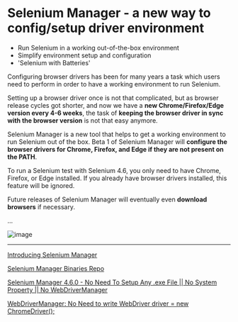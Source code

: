# Selenium Manager - a new way to config/setup driver environment

- Run Selenium in a working out-of-the-box environment
- Simplify environment setup and configuration
- 'Selenium with Batteries'

Configuring browser drivers has been for many years a task which users need to perform in order to have a working environment to run Selenium.

Setting up a browser driver once is not that complicated, but as browser release cycles got shorter, and now we have a __new Chrome/Firefox/Edge version every 4-6 weeks__, the task of __keeping the browser driver in sync with the browser version__ is not that easy anymore.

Selenium Manager is a new tool that helps to get a working environment to run Selenium out of the box. Beta 1 of Selenium Manager will __configure the browser drivers for Chrome, Firefox, and Edge if they are not present on the PATH__.

To run a Selenium test with Selenium 4.6, you only need to have Chrome, Firefox, or Edge installed. If you already have browser drivers installed, this feature will be ignored.

Future releases of Selenium Manager will eventually even __download browsers__ if necessary.

...

![image](https://user-images.githubusercontent.com/70295997/209493750-4e6a66fe-39f4-40b3-89ba-95f7aff807e6.png)

---
[Introducing Selenium Manager](https://www.selenium.dev/blog/2022/introducing-selenium-manager/)

[Selenium Manager Binaries Repo](https://github.com/SeleniumHQ/selenium/tree/trunk/common/manager)

[Selenium Manager 4.6.0 - No Need To Setup Any .exe File || No System Property || No WebDriverManager](https://youtu.be/M3RyBvUTOpk)

[WebDriverManager: No Need to write WebDriver driver = new ChromeDriver();](https://youtu.be/kqQd6PlQtcs)
